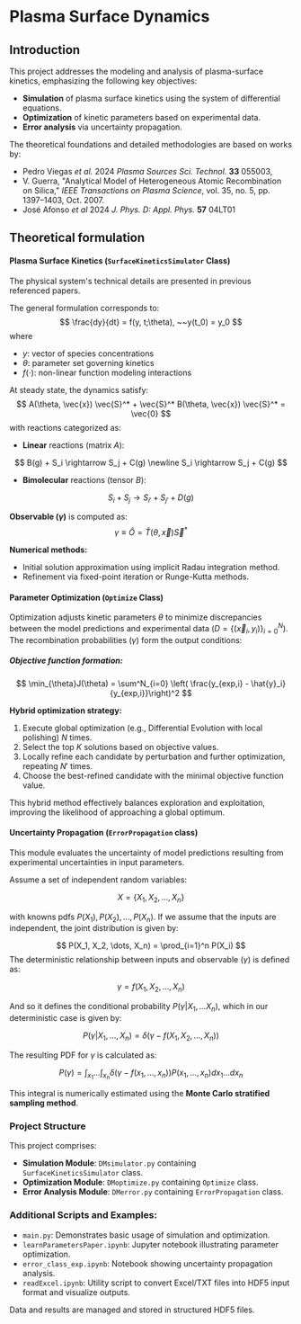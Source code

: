 # Plasma Surface Dynamics

## Introduction

This project addresses the modeling and analysis of plasma-surface kinetics, emphasizing the following key objectives:

- **Simulation** of plasma surface kinetics using the system of differential equations.
- **Optimization** of kinetic parameters based on experimental data.
- **Error analysis** via uncertainty propagation.

The theoretical foundations and detailed methodologies are based on works by:

- Pedro Viegas *et al.* 2024 *Plasma Sources Sci. Technol.* **33** 055003,
- V. Guerra, "Analytical Model of Heterogeneous Atomic Recombination on Silica," *IEEE Transactions on Plasma Science*, vol. 35, no. 5, pp. 1397–1403, Oct. 2007.
- José Afonso *et al* 2024 *J. Phys. D: Appl. Phys.* **57** 04LT01



## Theoretical formulation

#### Plasma Surface Kinetics (`SurfaceKineticsSimulator`  Class)

The physical system's technical details are presented in previous referenced papers.

The general formulation corresponds to:
$$
\frac{dy}{dt} = f(y, t;\theta), ~~y(t_0) = y_0
$$
where

- $y$: vector of species concentrations 
- $\theta$: parameter set governing kinetics
- $f(\cdot)$: non-linear function modeling interactions 

At steady state, the dynamics satisfy:
$$
A(\theta, \vec{x}) \vec{S}^* + \vec{S}^* B(\theta, \vec{x}) \vec{S}^* = \vec{0}
$$
with reactions categorized as:

- **Linear** reactions (matrix $A$):

$$
B(g) + S_i \rightarrow S_j + C(g) \newline
S_i \rightarrow S_j + C(g)
$$

- **Bimolecular** reactions (tensor $B$):

$$
S_i + S_j \rightarrow S_{i'} + S_{j'} + D(g)
$$

**Observable ($\gamma$)** is computed as:
$$
\gamma \equiv \hat{O} = \hat{T}(\theta, \vec{x}) \vec{S}^*
$$


**Numerical methods:**

- Initial solution approximation using implicit Radau integration method.
- Refinement via fixed-point iteration or Runge-Kutta methods.



#### Parameter Optimization (`Optimize` Class)

Optimization adjusts kinetic parameters $\theta$ to minimize discrepancies between the model predictions and experimental data ($D = \{(\vec{x}_i, y_i) \}_{i=0}^{N}$). The recombination probabilities ($\gamma$) form the output conditions:

##### Objective function formation:

$$
\min_{\theta}J(\theta) = \sum^N_{i=0} \left( \frac{y_{exp,i} - \hat{y}_i}{y_{exp,i}}\right)^2
$$

**Hybrid optimization strategy:**

1. Execute global optimization (e.g., Differential Evolution with local polishing) $N$ times.
2. Select the top $K$ solutions based on objective values.
3. Locally refine each candidate by perturbation and further optimization, repeating $N'$ times.
4. Choose the best-refined candidate with the minimal objective function value.

This hybrid method effectively balances exploration and exploitation, improving the likelihood of approaching a global optimum.



#### Uncertainty Propagation (`ErrorPropagation` class)

This module evaluates the uncertainty of model predictions resulting from experimental uncertainties in input parameters.

Assume a set of independent random variables:

$$
X = \{X_1, X_2, \dots, X_n \}
$$

with knowns pdfs $P(X_1), P(X_2), \dots, P(X_n)$. If we assume that the inputs are independent, the joint distribution is given by:

$$
P(X_1, X_2, \dots, X_n) = \prod_{i=1}^n P(X_i)
$$
The deterministic relationship between inputs and observable ($\gamma$) is defined as:

$$
\gamma = f(X_1, X_2, \dots, X_n)
$$

And so it defines the conditional probability $P(\gamma|X_1, \dots X_n)$, which in our deterministic case is given by:

$$
P(\gamma|X_1, \dots, X_n) = \delta (\gamma - f(X_1, X_2, \dots, X_n))
$$

The resulting PDF for $\gamma$ is calculated as:

$$
P(\gamma) = \int_{x_1}\dots \int_{x_n} \delta(\gamma - f(x_1, \dots, x_n)) P(x_1, \dots, x_n) dx_1 \dots dx_n
$$

This integral is numerically estimated using the **Monte Carlo stratified sampling method**.



### Project Structure

This project comprises:

- **Simulation Module**: `DMsimulator.py` containing `SurfaceKineticsSimulator` class.
- **Optimization Module**: `DMoptimize.py` containing `Optimize` class.
- **Error Analysis Module**: `DMerror.py` containing `ErrorPropagation` class.



### Additional Scripts and Examples:

- `main.py`: Demonstrates basic usage of simulation and optimization.
- `learnParametersPaper.ipynb`: Jupyter notebook illustrating parameter optimization.
- `error_class_exp.ipynb`: Notebook showing uncertainty propagation analysis.
- `readExcel.ipynb`: Utility script to convert Excel/TXT files into HDF5 input format and visualize outputs.

Data and results are managed and stored in structured HDF5 files.